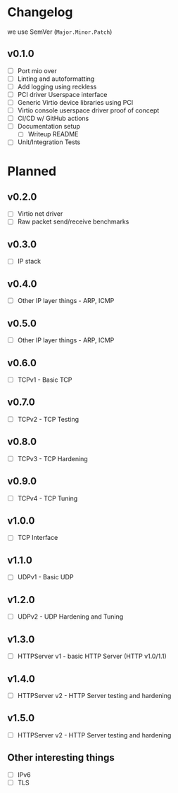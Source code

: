 # Changelog

we use SemVer (`Major.Minor.Patch`)

## v0.1.0

* [ ] Port mio over
* [ ] Linting and autoformatting
* [ ] Add logging using reckless
* [ ] PCI driver Userspace interface
* [ ] Generic Virtio device libraries using PCI
* [ ] Virtio console userspace driver proof of concept
* [ ] CI/CD w/ GitHub actions
* [ ] Documentation setup
  * [ ] Writeup README
* [ ] Unit/Integration Tests

# Planned

## v0.2.0

* [ ] Virtio net driver
* [ ] Raw packet send/receive benchmarks

## v0.3.0

* [ ] IP stack

## v0.4.0

* [ ] Other IP layer things - ARP, ICMP

## v0.5.0

* [ ] Other IP layer things - ARP, ICMP

## v0.6.0

* [ ] TCPv1 - Basic TCP

## v0.7.0

* [ ] TCPv2 - TCP Testing

## v0.8.0

* [ ] TCPv3 - TCP Hardening

## v0.9.0

* [ ] TCPv4 - TCP Tuning

## v1.0.0

* [ ] TCP Interface

## v1.1.0

* [ ] UDPv1 - Basic UDP

## v1.2.0

* [ ] UDPv2 - UDP Hardening and Tuning

## v1.3.0

* [ ] HTTPServer v1 - basic HTTP Server (HTTP v1.0/1.1)

## v1.4.0

* [ ] HTTPServer v2 - HTTP Server testing and hardening

## v1.5.0

* [ ] HTTPServer v2 - HTTP Server testing and hardening

## Other interesting things

* [ ] IPv6
* [ ] TLS
